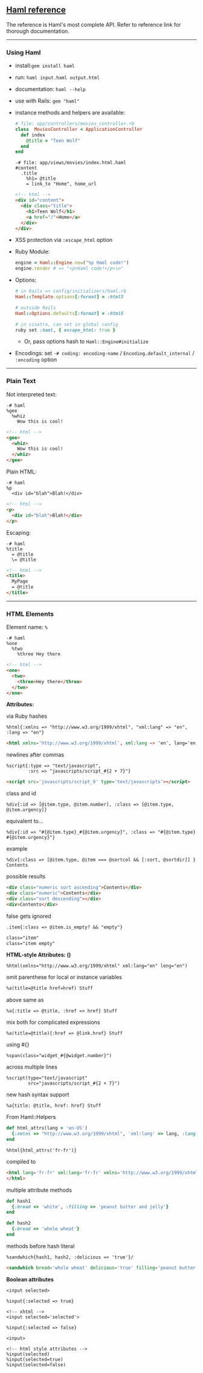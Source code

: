 ## [Haml reference](http://haml.info/docs/yardoc/file.REFERENCE.html)

The reference is Haml's most complete API. Refer to reference link for thorough
documentation.

---

### Using Haml

- install:`gem install haml`
- run: `haml input.haml output.html`
- documentation: `haml --help`
- use with Rails: `gem "haml"`
- instance methods and helpers are available:
  ```ruby
  # file: app/controllers/movies_controller.rb
  class  MoviesController < ApplicationController
    def index
      @title = "Teen Wolf"
    end
  end
  ```

  ```haml
  -# file: app/views/movies/index.html.haml
  #content
    .title
      %h1= @title
      = link_to "Home", home_url
  ```

  ```html
  <!-- html -->
  <div id="content">
    <div class="title">
      <h1>Teen Wolf</h1>
      <a href="/">Home</a>
    </div>
  </div>
  ```
- XSS protection via `:escape_html` option
- Ruby Module:
  ```ruby
  engine = Haml::Engine.new("%p Haml code!")
  engine.render # => "<p>Haml code!</p>\n"
  ```
- Options:
  ```ruby
  # in Rails => config/initializers/haml.rb
  Haml::Template.options[:format] = :html5
  ```

  ```ruby
  # outside Rails
  Haml::Options.defaults[:format] = :html5
  ```

  ```ruby
  # in sinatra, can set in global config
  ruby set :haml, { escape_html: true }
  ```
  
  - Or, pass options hash to `Haml::Engine#initialize`

- Encodings: set
  `-# coding: encoding-name` /
  `Encoding.default_internal` /
  `:encoding` option

---

### Plain Text

Not interpreted text:

```haml
-# haml
%gee
  %whiz
    Wow this is cool!
```

```html
<!-- html -->
<gee>
  <whiz>
    Wow this is cool!
  </whiz>
</gee>
```

Plain HTML:

```haml
-# haml
%p
  <div id="blah">Blah!</div>
```

```html
<!-- html -->
<p>
  <div id="blah">Blah!</div>
</p>
```

Escaping:

```haml
-# haml
%title
  = @title
  \= @title
```

```html
<!-- html -->
<title>
  MyPage
  = @title
</title>
```

---

### HTML Elements

Element name: `%`

```haml
-# haml
%one
  %two
    %three Hey there
```

```html
<!-- html -->
<one>
  <two>
    <three>Hey there</three>
  </two>
</one>
```

**Attributes:**

via Ruby hashes

```haml
%html{:xmlns => "http://www.w3.org/1999/xhtml", "xml:lang" => "en", :lang => "en"}
```

```html
<html xmlns='http://www.w3.org/1999/xhtml', xml:lang => 'en', lang='en'></html>
```

newlines after commas

```haml
%script{:type => "text/javascript",
        :src => "javascripts/script_#{2 + 7}"}
```

```html
<script src='javascripts/script_9' type='text/javascripts'></script>
```

class and id

```haml
%div{:id => [@item.type, @item.number], :class => [@item.type, @item.urgency]}
```

equivalent to...

```haml
%div{:id => "#{@item.type}_#{@item.urgency}", :class => "#{@item.type} #{@item.urgency}"}
```

example

```haml
%div{:class => [@item.type, @item === @sortcol && [:sort, @sortdir]] } Contents
```

possible results

```html
<div class="numeric sort ascending">Contents</div>
<div class="numeric">Contents</div>
<div class="sort descending"></div>
<div>Contents</div>
```

false gets ignored

```haml
.item{:class => @item.is_empty? && "empty"}
```

```html
class="item"
class="item empty"
```

**HTML-style Attributes: ()**

```haml
%html(xmlns="http://www.w3.org/1999/xhtml" xml:lang="en" leng="en")
```

omit parenthese for local or instance variables

```html
%a(title=@title href=href) Stuff
```

above same as

```haml
%a{:title => @title, :href => href} Stuff
```

mix both for complicated expressions

```haml
%a(title=@title){:href => @link.href} Stuff
```

using #{}

```haml
%span(class="widget_#{@widget.number}")
```

across multiple lines

```haml
%script(type="text/javascript"
        src="javascripts/script_#{2 + 7}")
```

new hash syntax support

```haml
%a{title: @title, href: href} Stuff
```

From Haml::Helpers

```ruby
def html_attrs(lang = 'en-US')
  {:xmlns => "http://www.w3.org/1999/xhtml", 'xml:lang' => lang, :lang => lang}
end
```

```haml
%html{html_attrs('fr-fr')}
```

compiled to

```html
<html lang='fr-fr' xml:lang='fr-fr' xmlns='http://www.w3.org/1999/xhtml'>
</html>
```

multiple attribute methods

```ruby
def hash1
  {:bread => 'white', :filling => 'peanut butter and jelly'}
end

def hash2
  {:bread => 'whole wheat'}
end
```

methods before hash literal

```haml
%sandwhich{hash1, hash2, :delicious => 'true'}/
```

```html
<sandwhich bread='whole wheat' delicious='true' filling='peanut butter and jelly' />
```

**Boolean attributes**

```
<input selected>

%input{:selected => true}

<!-- xhtml -->
<input selected='selected'> 

%input{:selected => false}

<input>

<!-- html style attributes -->
%input(selected)
%input(selected=true)
%input(selected=false)
```
